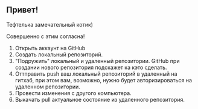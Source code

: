 ## Привет!

Тефтелька замечательный котик)

Совершенно с этим согласна!

1. Открыть аккаунт на GitHub
2. Создать локальный репозиторий.
3. "Подружить" локальный и удаленный репозитории. GitHub при создании нового репозитория подскажет ка кэто сделать.
4. Оттправить push ваш локальный репозиторий в удаленный на гитхаб, при этом вам, возможно, нужно будет авторизироваться на удаленном репозитории.
 5. Провести изменения с другого компьютера.
 6. Выкачать pull актуальное состояние из удаленного репозитория.
 